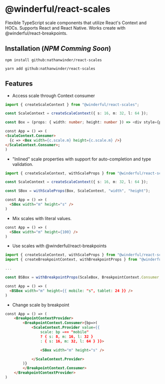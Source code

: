 # @winderful/react-scales

Flexible TypeScript scale components that utilize React's Context and HOCs. Supports React and React Native. Works create with @winderful/react-breakpoints.

## Installation (_NPM Comming Soon_)

```
npm install github:nathanwinder/react-scales
```

```
yarn add github:nathanwinder/react-scales
```

## Features

- Access scale through Context consumer

```typescript
import { createScaleContext } from "@winderful/react-scales";

const ScaleContext = createScaleContext({ s: 16, m: 32, l: 64 });

const Box = (props: { width: number; height: number }) => <div style={props} />;
```

```html
const App = () => (
<ScaleContext.Consumer>
  {c => <Box width={c.scale.m} height={c.scale.m} />}
</ScaleContext.Consumer>;
)
```

- "Inlined" scale properties with support for auto-completion and type validation.

```typescript
import { createScaleContext, withScaleProps } from "@winderful/react-scales";

const ScaleContext = createScaleContext({ s: 16, m: 32, l: 64 });

const SBox = withScaleProps(Box, ScaleContext, "width", "height");
```

```html
const App = () => (
  <SBox width="m" height="s" />
)
```

- Mix scales with literal values.

```html
const App = () => (
  <SBox width="m" height={100} />
)
```

- Use scales with @winderful/react-breakpoints

```typescript
import { createScaleContext, withScaleProps } from "@winderful/react-scales";
import { createBreakpointContext, withBreakpointProps } from "@winderful/react-breakpoints";

...

const BSBox = withBreakpointProps(ScaleBox, BreakpointContext.Consumer, "width", "height");
```

```html
const App = () => (
  <BSBox width="m" height={{ mobile: "s", tablet: 24 }} />
)
```

- Change scale by breakpoint

```html
const App = () => (
    <BreakpointContextProvider>
        <BreakpointContext.Consumer>{bp=>(
            <ScaleContext.Provider value={{
                scale: bp === "mobile"
                ? { s: 8, m: 16, l: 32 }
                : { s: 16, m: 32, l: 64 } }}>

                <SBox width="m" height="s" />

            </ScaleContext.Provider>
        )}
        </BreakpointContext.Consumer>
    </BreakpointContextProvider>
)
```
